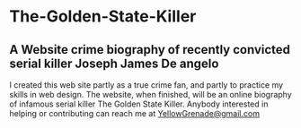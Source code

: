 # The-Golden-State-Killer

A Website crime biography of recently convicted serial killer Joseph James De angelo
--------------------------------------------------------------------------------------
I created this web site partly as a true crime fan, and partly to practice my skills in web design. The website, when finished, will be an online 
biography of infamous serial killer The Golden State Killer. 
Anybody interested in helping or contributing can reach me at YellowGrenade@gmail.com
